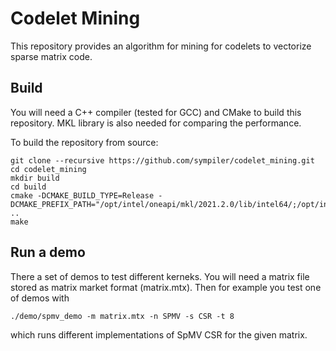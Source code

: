 # Codelet Mining
This repository provides an algorithm for mining for codelets to vectorize sparse matrix code. 


## Build
You will need a C++ compiler (tested for GCC) and CMake to build this repository. MKL library is also needed for comparing the performance.  

To build the repository from source:
```
git clone --recursive https://github.com/sympiler/codelet_mining.git
cd codelet_mining
mkdir build
cd build
cmake -DCMAKE_BUILD_TYPE=Release -DCMAKE_PREFIX_PATH="/opt/intel/oneapi/mkl/2021.2.0/lib/intel64/;/opt/intel/oneapi/mkl/2021.2.0/include/" ..
make 
```


## Run a demo
There a set of demos to test different kerneks. You will need a matrix file stored as matrix market format (matrix.mtx). Then for example you test one of demos with
```
./demo/spmv_demo -m matrix.mtx -n SPMV -s CSR -t 8 

```
which runs different implementations of SpMV CSR for the given matrix.


